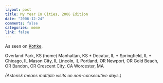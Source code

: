 ```yaml
--- 
layout: post
title: My Year In Cities, 2006 Edition
date: "2006-12-24"
comments: false
categories: meme
link: false
---
```

As seen on <a href="http://www.kottke.org/06/12/my-year-in-cities-2006" title="Kottke">Kottke</a>.

Overland Park, KS (home)
Manhattan, KS *
Decatur, IL *
Springfield, IL *
Chicago, IL
Mason City, IL
Lincoln, IL
Portland, OR
Newport, OR
Gold Beach, OR
Bandon, OR
Crescent City, CA
Worcester, MA

<cite>(Asterisk means multiple visits on non-consecutive days.)</cite>
